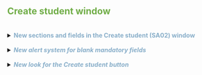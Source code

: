 ## <span style="color:#70ad47">Create student window</span>

<br>
<details>
<summary><span style="color:#88AEC9"><b>New sections and fields in the Create student (SA02) window</b></span></summary>
<br>

&nbsp;&nbsp;<font size="2"><b>Benefit:</b> Improved student profile with new fields available organised in sections </font> <br>

<dl>
<li> General information:</li>
    <dd>- <i> First name </i> </dd>
    <dd>- <i> Last name </i> </dd>
    <dd>- <i> Date of birth </dd>
<li>Contact Details:</li>
    <dd>- <i> Email </i> </dd>
    <dd>- <i> Phone </i> </dd>
    <dd>- <i> City </i> – new field </dd>
    <dd>- <i> Country </i> </dd>
<li>Professional data:</li>
    <dd>- <i> Courses </i> </dd>
    <dd>- <i> Languages </i> – new field </dd>
    <dd>- <i> Work location </i> – new field </dd>
    <dd>- <i> Programming languages </i> – new field </dd>
</dl>
 <blockquote> Note: All fields are mandatory except <i>Programming languages</i> field that will only be mandatory when a related course is selected.</blockquote> 
</details>

<br>
<details>
<summary><span style="color:#88AEC9"><b>New alert system for blank mandatory fields</b></span></summary>
<br>

&nbsp;&nbsp;<font size="2">_**Benefit**: The user's experience will be more fluid when creating a new student._</font>

&nbsp;&nbsp;Before, when you left mandatory fields blank, error messages displayed one by one. Now, if you leave more than one mandatory field blank, error messages display at the same time.

</details>

<br>
<details>
<summary><span style="color:#88AEC9"><b>New look for the Create student button</b></span></summary>
<br>

&nbsp;&nbsp;<font size="2">_**Benefit**: The **Create student** button is now more visible and intuitive._</font>

&nbsp;&nbsp;The **Create student** button's look, in the **Main (SA01)** window, has been updated to be more accessible.

</details>
